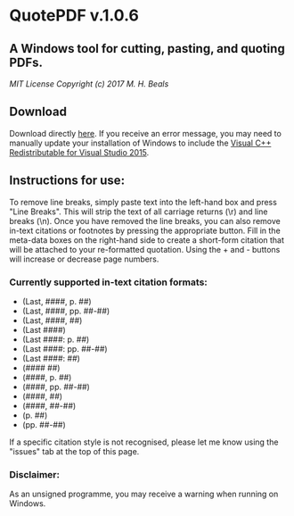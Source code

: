 # QuotePDF v.1.0.6 
## A Windows tool for cutting, pasting, and quoting PDFs. 

*MIT License*
*Copyright (c) 2017 M. H. Beals*


## Download
Download directly [here](https://github.com/mhbeals/quotepdf/raw/master/QuotePDF.exe). If you receive an error message, you may need to manually update your installation of Windows to include the [Visual C++ Redistributable for Visual Studio 2015](https://www.microsoft.com/en-gb/download/details.aspx?id=48145).


## Instructions for use:
To remove line breaks, simply paste text into the left-hand box and press "Line Breaks". This will strip the text of all carriage returns (\r) and line breaks (\n). Once you have removed the line breaks, you can also remove in-text citations or footnotes by pressing the appropriate button. Fill in the meta-data boxes on the right-hand side to create a short-form citation that will be attached to your re-formatted quotation. Using the + and - buttons will increase or decrease page numbers.


### Currently supported in-text citation formats:
* (Last, ####, p. ##)
* (Last, ####, pp. ##-##)
* (Last, ####, ##)
* (Last ####)
* (Last ####: p. ##)
* (Last ####: pp. ##-##)
* (Last ####: ##)
* (#### ##)
* (####, p. ##)
* (####, pp. ##-##)
* (####, ##)
* (####, ##-##)
* (p. ##)
* (pp. ##-##)

If a specific citation style is not recognised, please let me know using the "issues" tab at the top of this page.


### Disclaimer:
As an unsigned programme, you may receive a warning when running on Windows. 
